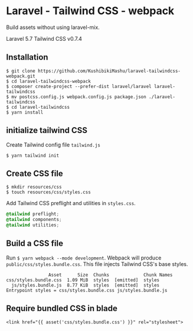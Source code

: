 # Laravel - Tailwind CSS - webpack	
Build assets without using laravel-mix.	

Laravel 5.7
Tailwind CSS v0.7.4

## Installation	

```
$ git clone https://github.com/KushibikiMashu/laravel-tailwindcss-webpack.git
$ cd laravel-tailwindcss-webpack
$ composer create-project --prefer-dist laravel/laravel laravel-tailwindcss
$ mv postcss.config.js webpack.config.js package.json ./laravel-tailwindcss 
$ cd laravel-tailwindcss
$ yarn install
```

## initialize tailwind CSS

Create Tailwind config file `tailwind.js`

```
$ yarn tailwind init
```

## Create CSS file

```
$ mkdir resources/css
$ touch resources/css/styles.css
```

Add Tailwind CSS preflight and utilities in `styles.css`.

```resources/css/styles.css
@tailwind preflight;
@tailwind components;
@tailwind utilities;
```

## Build a CSS file	

Run `$ yarn webpack --mode development`. Webpack will produce `public/css/styles.bundle.css`. This file injects Tailwind CSS's base styles.	

```
                Asset      Size  Chunks             Chunk Names
css/styles.bundle.css  1.09 MiB  styles  [emitted]  styles
  js/styles.bundle.js  8.77 KiB  styles  [emitted]  styles
Entrypoint styles = css/styles.bundle.css js/styles.bundle.js
```

## Require bundled CSS in blade
```blade
<link href="{{ asset('css/styles.bundle.css') }}" rel="stylesheet">
```
